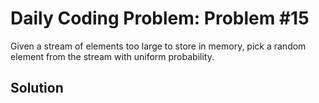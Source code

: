 # Daily Coding Problem: Problem #15

Given a stream of elements too large to store in memory, pick a random element from the stream with uniform probability.

## Solution
